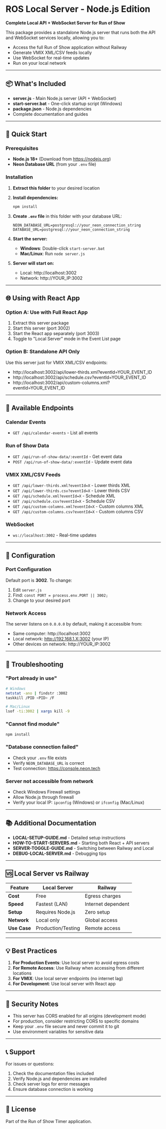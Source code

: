 # ROS Local Server - Node.js Edition

**Complete Local API + WebSocket Server for Run of Show**

This package provides a standalone Node.js server that runs both the API and WebSocket services locally, allowing you to:
- Access the full Run of Show application without Railway
- Generate VMIX XML/CSV feeds locally
- Use WebSocket for real-time updates
- Run on your local network

---

## 📦 What's Included

- **server.js** - Main Node.js server (API + WebSocket)
- **start-server.bat** - One-click startup script (Windows)
- **package.json** - Node.js dependencies
- Complete documentation and guides

---

## 🚀 Quick Start

### Prerequisites
- **Node.js 18+** (Download from https://nodejs.org)
- **Neon Database URL** (from your `.env` file)

### Installation

1. **Extract this folder** to your desired location

2. **Install dependencies:**
   ```bash
   npm install
   ```

3. **Create `.env` file** in this folder with your database URL:
   ```
   NEON_DATABASE_URL=postgresql://your_neon_connection_string
   DATABASE_URL=postgresql://your_neon_connection_string
   ```

4. **Start the server:**
   - **Windows**: Double-click `start-server.bat`
   - **Mac/Linux**: Run `node server.js`

5. **Server will start on:**
   - Local: http://localhost:3002
   - Network: http://YOUR_IP:3002

---

## 🌐 Using with React App

### Option A: Use with Full React App

1. Extract this server package
2. Start this server (port 3002)
3. Start the React app separately (port 3003)
4. Toggle to "Local Server" mode in the Event List page

### Option B: Standalone API Only

Use this server just for VMIX XML/CSV endpoints:
- http://localhost:3002/api/lower-thirds.xml?eventId=YOUR_EVENT_ID
- http://localhost:3002/api/schedule.csv?eventId=YOUR_EVENT_ID
- http://localhost:3002/api/custom-columns.xml?eventId=YOUR_EVENT_ID

---

## 📡 Available Endpoints

### Calendar Events
- `GET /api/calendar-events` - List all events

### Run of Show Data
- `GET /api/run-of-show-data/:eventId` - Get event data
- `POST /api/run-of-show-data/:eventId` - Update event data

### VMIX XML/CSV Feeds
- `GET /api/lower-thirds.xml?eventId=X` - Lower thirds XML
- `GET /api/lower-thirds.csv?eventId=X` - Lower thirds CSV
- `GET /api/schedule.xml?eventId=X` - Schedule XML
- `GET /api/schedule.csv?eventId=X` - Schedule CSV
- `GET /api/custom-columns.xml?eventId=X` - Custom columns XML
- `GET /api/custom-columns.csv?eventId=X` - Custom columns CSV

### WebSocket
- `ws://localhost:3002` - Real-time updates

---

## 🔧 Configuration

### Port Configuration
Default port is **3002**. To change:
1. Edit `server.js`
2. Find: `const PORT = process.env.PORT || 3002;`
3. Change to your desired port

### Network Access
The server listens on `0.0.0.0` by default, making it accessible from:
- Same computer: http://localhost:3002
- Local network: http://192.168.1.X:3002 (your IP)
- Other devices on network: http://YOUR_IP:3002

---

## 🐛 Troubleshooting

### "Port already in use"
```bash
# Windows
netstat -ano | findstr :3002
taskkill /PID <PID> /F

# Mac/Linux
lsof -ti:3002 | xargs kill -9
```

### "Cannot find module"
```bash
npm install
```

### "Database connection failed"
- Check your `.env` file exists
- Verify `NEON_DATABASE_URL` is correct
- Test connection: https://console.neon.tech

### Server not accessible from network
- Check Windows Firewall settings
- Allow Node.js through firewall
- Verify your local IP: `ipconfig` (Windows) or `ifconfig` (Mac/Linux)

---

## 📚 Additional Documentation

- **LOCAL-SETUP-GUIDE.md** - Detailed setup instructions
- **HOW-TO-START-SERVERS.md** - Starting both React + API servers
- **SERVER-TOGGLE-GUIDE.md** - Switching between Railway and Local
- **DEBUG-LOCAL-SERVER.md** - Debugging tips

---

## 🆚 Local Server vs Railway

| Feature | Local Server | Railway |
|---------|-------------|---------|
| **Cost** | Free | Egress charges |
| **Speed** | Fastest (LAN) | Internet dependent |
| **Setup** | Requires Node.js | Zero setup |
| **Network** | Local only | Global access |
| **Use Case** | Production/Testing | Remote access |

---

## 💡 Best Practices

1. **For Production Events**: Use local server to avoid egress costs
2. **For Remote Access**: Use Railway when accessing from different locations
3. **For VMIX**: Use local server endpoints (no internet lag)
4. **For Development**: Use local server with React app

---

## 🔐 Security Notes

- This server has CORS enabled for all origins (development mode)
- For production, consider restricting CORS to specific domains
- Keep your `.env` file secure and never commit it to git
- Use environment variables for sensitive data

---

## 📞 Support

For issues or questions:
1. Check the documentation files included
2. Verify Node.js and dependencies are installed
3. Check server logs for error messages
4. Ensure database connection is working

---

## 📄 License

Part of the Run of Show Timer application.
